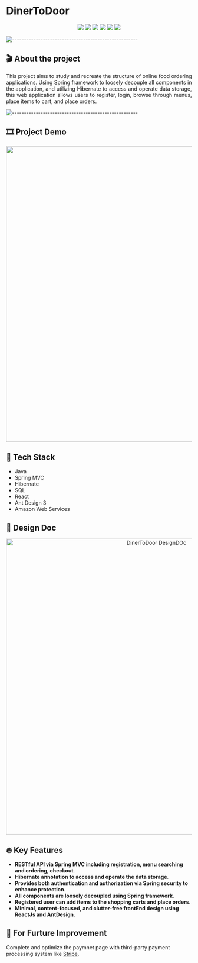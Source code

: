 # DinerToDoor

<p align="center">
<img src="https://img.shields.io/badge/Backend-%20Java | Spring %20-F6922B.svg">
<img src="https://img.shields.io/badge/Frontend-%20 React | AntDesign%20-43dcf2.svg">
<img src="https://img.shields.io/badge/Framework-SpringMVC | Hibernate %20-ec63a8.svg">
<img src="https://img.shields.io/badge/Database-%20 SQL %20-3de540.svg">
<img src="https://img.shields.io/badge/Deployment-%20AWS EC2%20-DDC7FC.svg">
<img src="https://img.shields.io/badge/Platform-%20Fullstack Web%20-F6F063.svg">
</p>

![-----------------------------------------------------](https://raw.githubusercontent.com/andreasbm/readme/master/assets/lines/rainbow.png)

## 🎬 About the project
<p align="justify"> 
This project aims to study and recreate the structure of online food ordering applications. Using Spring framework to loosely decouple all components in the application, and utilizing Hibernate to access and operate data storage, this web application allows users to register, login, browse through menus, place items to cart, and place orders. 
</p>

![-----------------------------------------------------](https://raw.githubusercontent.com/andreasbm/readme/master/assets/lines/rainbow.png)

## :film_strip: Project Demo
<p align="center">
<img width="800" src="https://user-images.githubusercontent.com/78308927/146709862-62784bfe-03f5-41a7-9a96-130955fbd32e.gif">
</p>

## 🤖 Tech Stack

* Java
* Spring MVC
* Hibernate
* SQL
* React
* Ant Design 3
* Amazon Web Services

## 📐 Design Doc

<p align="center">
<img width="800" alt="DinerToDoor DesignDOc" src="https://user-images.githubusercontent.com/78308927/145929139-755e3d9b-6ddd-4568-abec-919a6ee31bb0.png">
</p>

## :fire: Key Features

- **RESTful API via Spring MVC including registration, menu searching and ordering, checkout**.
- **Hibernate annotation to access and operate the data storage**.
- **Provides both authentication and authorization via Spring security to enhance protection**.
- **All components are loosely decoupled using Spring framework**. 
- **Registered user can add items to the shopping carts and place orders**.
- **Minimal, content-focused, and clutter-free frontEnd design using ReactJs and AntDesign**.

## :seedling: For Furture Improvement
Complete and optimize the paymnet page with third-party payment processing system like [Stripe](https://github.com/Tianyao-Ma/Eco-Express/edit/main/README.md). 
